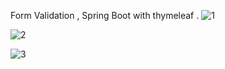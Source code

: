 Form Validation , Spring Boot with thymeleaf .
![1](https://github.com/user-attachments/assets/4607e2b5-1cc8-44bf-bfe6-3109dd4b40d2)

![2](https://github.com/user-attachments/assets/036e4bde-57e8-4e53-899d-b3dc409c3dff)

![3](https://github.com/user-attachments/assets/c94df579-0850-4f51-be44-87fa1025a529)
